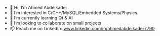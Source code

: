 - 👋 Hi, I’m Ahmed Abdelkader
- 👀 I’m interested in C/C++/MySQL/Embedded Systems/Physics.
- 🌱 I’m currently learning Qt & AI
- 💞️ I’m looking to collaborate on small projects
- 📫 Reach me on 
LinkedIn:
www.linkedin.com/in/ahmedabdelkader7790


<!---
ibnAbdelkader/ibnAbdelkader is a ✨ special ✨ repository because its `README.md` (this file) appears on your GitHub profile.
You can click the Preview link to take a look at your changes.
--->
